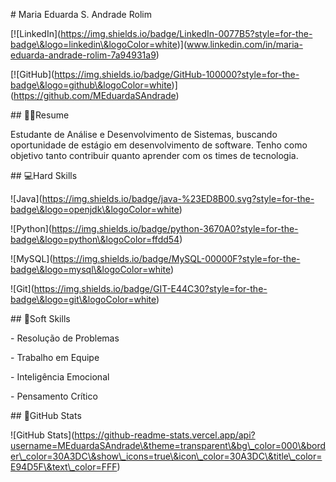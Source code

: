 

\# Maria Eduarda S. Andrade Rolim

\[!\[LinkedIn](https://img.shields.io/badge/LinkedIn-0077B5?style=for-the-badge\&logo=linkedin\&logoColor=white)](www.linkedin.com/in/maria-eduarda-andrade-rolim-7a94931a9)



\[!\[GitHub](https://img.shields.io/badge/GitHub-100000?style=for-the-badge\&logo=github\&logoColor=white)](https://github.com/MEduardaSAndrade)



\## 👩‍💻Resume

Estudante de Análise e Desenvolvimento de Sistemas, buscando oportunidade de estágio em desenvolvimento de software. Tenho como objetivo tanto contribuir quanto aprender com os times de tecnologia.  



\## 💻Hard Skills

!\[Java](https://img.shields.io/badge/java-%23ED8B00.svg?style=for-the-badge\&logo=openjdk\&logoColor=white)



!\[Python](https://img.shields.io/badge/python-3670A0?style=for-the-badge\&logo=python\&logoColor=ffdd54)



!\[MySQL](https://img.shields.io/badge/MySQL-00000F?style=for-the-badge\&logo=mysql\&logoColor=white)



!\[Git](https://img.shields.io/badge/GIT-E44C30?style=for-the-badge\&logo=git\&logoColor=white)





\## 💬Soft Skills

\- Resolução de Problemas

\- Trabalho em Equipe

\- Inteligência Emocional

\- Pensamento Crítico



\## 🔎GitHub Stats

!\[GitHub Stats](https://github-readme-stats.vercel.app/api?username=MEduardaSAndrade\&theme=transparent\&bg\_color=000\&border\_color=30A3DC\&show\_icons=true\&icon\_color=30A3DC\&title\_color=E94D5F\&text\_color=FFF)


